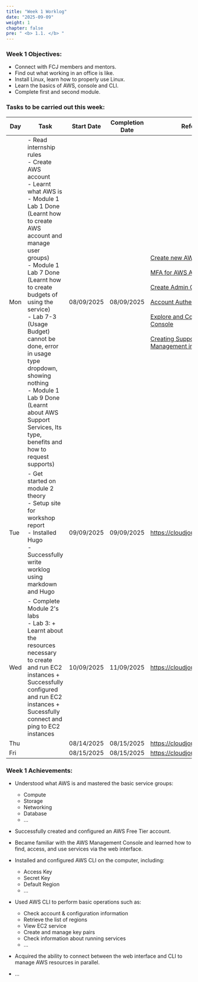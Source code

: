 ```yaml
---
title: "Week 1 Worklog"
date: "2025-09-09"
weight: 1
chapter: false
pre: " <b> 1.1. </b> "
---
```


### Week 1 Objectives:

* Connect with FCJ members and mentors.
* Find out what working in an office is like.
* Install Linux, learn how to properly use Linux.
* Learn the basics of AWS, console and CLI.
* Complete first and second module.


### Tasks to be carried out this week:
| Day |Task| Start Date | Completion Date | Reference Material |
| --- | ------------------------------------------------------------------------------------------------------------------------------------------------------------------------------------------------------ | ---------- | --------------- | ----------------------------------------- |
| Mon   | - Read internship rules <br> - Create AWS account <br>  - Learnt what AWS is <br>- Module 1 Lab 1 Done (Learnt how to create AWS account and manage user groups) <br>- Module 1 Lab 7 Done (Learnt how to create budgets of using the service) <br>- Lab 7-3 (Usage Budget) cannot be done, error in usage type dropdown, showing nothing <br>- Module 1 Lab 9 Done (Learnt about AWS Support Services, Its type, benefits and how to request supports) | 08/09/2025 | 08/09/2025 | [Create new AWS Account](https://000001.awsstudygroup.com/1-create-new-aws-account/) <br><br> [MFA for AWS Accounts](https://000001.awsstudygroup.com/2-mfa-setup-for-aws-user-root/) <br><br> [Create Admin Group and Admin User](https://000001.awsstudygroup.com/3-create-admin-user-and-group/) <br><br> [Account Authentication Support](https://000001.awsstudygroup.com/4-verify-new-account/) <br><br> [Explore and Configure AWS Management Console](https://000001.awsstudygroup.com/5-explore-and-configure-the-aws-management-console/) <br><br> [Creating Support Cases and Case Management in AWS](https://000001.awsstudygroup.com/6-support-cases/) |
| Tue   | - Get started on module 2 theory <br> - Setup site for workshop report <br> - Installed Hugo <br> - Successfully write worklog using markdown and Hugo | 09/09/2025 | 09/09/2025 | <https://cloudjourney.awsstudygroup.com/> |
| Wed   | - Complete Module 2's labs <br> - Lab 3: + Learnt about the resources necessary to create and run EC2 instances + Successfully configured and run EC2 instances + Sucessfully connect and ping to EC2 instances     | 10/09/2025 | 11/09/2025 | <https://cloudjourney.awsstudygroup.com/> |
| Thu   | | 08/14/2025 | 08/15/2025 | <https://cloudjourney.awsstudygroup.com/> |
| Fri   | | 08/15/2025 | 08/15/2025 | <https://cloudjourney.awsstudygroup.com/> |


### Week 1 Achievements:

* Understood what AWS is and mastered the basic service groups: 
  * Compute
  * Storage
  * Networking 
  * Database
  * ...

* Successfully created and configured an AWS Free Tier account.

* Became familiar with the AWS Management Console and learned how to find, access, and use services via the web interface.

* Installed and configured AWS CLI on the computer, including:
  * Access Key
  * Secret Key
  * Default Region
  * ...

* Used AWS CLI to perform basic operations such as:

  * Check account & configuration information
  * Retrieve the list of regions
  * View EC2 service
  * Create and manage key pairs
  * Check information about running services
  * ...

* Acquired the ability to connect between the web interface and CLI to manage AWS resources in parallel.
* ...
